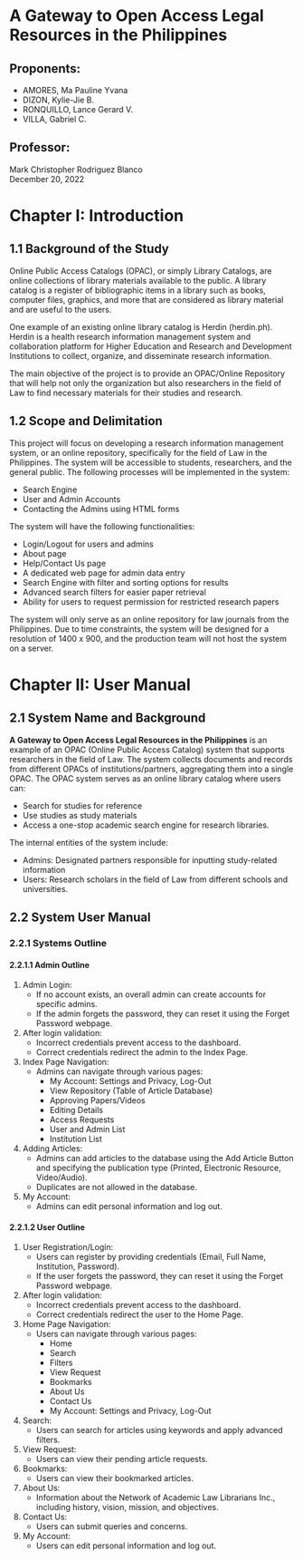 # A Gateway to Open Access Legal Resources in the Philippines

## Proponents:
- AMORES, Ma Pauline Yvana
- DIZON, Kylie-Jie B.
- RONQUILLO, Lance Gerard V.
- VILLA, Gabriel C.

## Professor:
Mark Christopher Rodriguez Blanco  
December 20, 2022

# Chapter I: Introduction

## 1.1 Background of the Study
Online Public Access Catalogs (OPAC), or simply Library Catalogs, are online collections of library materials available to the public. A library catalog is a register of bibliographic items in a library such as books, computer files, graphics, and more that are considered as library material and are useful to the users.

One example of an existing online library catalog is Herdin (herdin.ph). Herdin is a health research information management system and collaboration platform for Higher Education and Research and Development Institutions to collect, organize, and disseminate research information.

The main objective of the project is to provide an OPAC/Online Repository that will help not only the organization but also researchers in the field of Law to find necessary materials for their studies and research.

## 1.2 Scope and Delimitation
This project will focus on developing a research information management system, or an online repository, specifically for the field of Law in the Philippines. The system will be accessible to students, researchers, and the general public. The following processes will be implemented in the system:
- Search Engine
- User and Admin Accounts
- Contacting the Admins using HTML forms

The system will have the following functionalities:
- Login/Logout for users and admins
- About page
- Help/Contact Us page
- A dedicated web page for admin data entry
- Search Engine with filter and sorting options for results
- Advanced search filters for easier paper retrieval
- Ability for users to request permission for restricted research papers

The system will only serve as an online repository for law journals from the Philippines. Due to time constraints, the system will be designed for a resolution of 1400 x 900, and the production team will not host the system on a server.

# Chapter II: User Manual

## 2.1 System Name and Background
**A Gateway to Open Access Legal Resources in the Philippines** is an example of an OPAC (Online Public Access Catalog) system that supports researchers in the field of Law. The system collects documents and records from different OPACs of institutions/partners, aggregating them into a single OPAC. The OPAC system serves as an online library catalog where users can:
- Search for studies for reference
- Use studies as study materials
- Access a one-stop academic search engine for research libraries.

The internal entities of the system include:
- Admins: Designated partners responsible for inputting study-related information
- Users: Research scholars in the field of Law from different schools and universities.

## 2.2 System User Manual

### 2.2.1 Systems Outline

#### 2.2.1.1 Admin Outline
1. Admin Login:
   - If no account exists, an overall admin can create accounts for specific admins.
   - If the admin forgets the password, they can reset it using the Forget Password webpage.
2. After login validation:
   - Incorrect credentials prevent access to the dashboard.
   - Correct credentials redirect the admin to the Index Page.
3. Index Page Navigation:
   - Admins can navigate through various pages:
     - My Account: Settings and Privacy, Log-Out
     - View Repository (Table of Article Database)
     - Approving Papers/Videos
     - Editing Details
     - Access Requests
     - User and Admin List
     - Institution List
4. Adding Articles:
   - Admins can add articles to the database using the Add Article Button and specifying the publication type (Printed, Electronic Resource, Video/Audio).
   - Duplicates are not allowed in the database.
5. My Account:
   - Admins can edit personal information and log out.

#### 2.2.1.2 User Outline
1. User Registration/Login:
   - Users can register by providing credentials (Email, Full Name, Institution, Password).
   - If the user forgets the password, they can reset it using the Forget Password webpage.
2. After login validation:
   - Incorrect credentials prevent access to the dashboard.
   - Correct credentials redirect the user to the Home Page.
3. Home Page Navigation:
   - Users can navigate through various pages:
     - Home
     - Search
     - Filters
     - View Request
     - Bookmarks
     - About Us
     - Contact Us
     - My Account: Settings and Privacy, Log-Out
4. Search:
   - Users can search for articles using keywords and apply advanced filters.
5. View Request:
   - Users can view their pending article requests.
6. Bookmarks:
   - Users can view their bookmarked articles.
7. About Us:
   - Information about the Network of Academic Law Librarians Inc., including history, vision, mission, and objectives.
8. Contact Us:
   - Users can submit queries and concerns.
9. My Account:
   - Users can edit personal information and log out.


